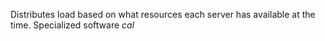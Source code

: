Distributes load based on what resources each server has available at the time. Specialized software *cal*